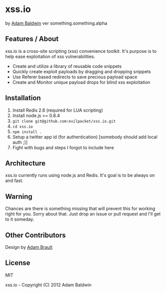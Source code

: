 # xss.io

by [Adam Baldwin](https://twitter.com/adam_baldwin) ver something.something.alpha 


## Features / About
xss.io is a cross-site scripting (xss) convenience toolkit. It's purpose is to help ease exploitation of xss vulnerabilities.

  - Create and utilize a library of reusable code snippets
  - Quickly create exploit payloads by dragging and dropping snippets
  - Use Referer based redirects to save precious payload space
  - Create and Monitor unique payload drops for blind xss exploitation

## Installation

1. Install Redis 2.6 (required for LUA scripting)
1. Install node.js >= 0.8.4
1. ```git clone git@github.com:evilpacket/xss.io.git```
1. ```cd xss.io```
1. ```npm install .```
1. Setup a twitter app id (for authentication) [somebody should add local auth ;)]
1. Fight with bugs and steps I forgot to include here

## Architecture
xss.io currently runs using node.js and Redis. It's goal is to be always on and fast.

## Warning
Chances are there is something missing that will prevent this for working right for you. Sorry about that. Just drop an issue or pull request and I'll get to it someday.

## Other Contributors
Design by [Adam Brault](https://twitter.com/adambrault)

## License

MIT

xss.io - Copyright (C) 2012 Adam Baldwin

